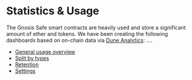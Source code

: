 # Statistics & Usage

The Gnosis Safe smart contracts are heavily used and store a significant amount of ether and tokens. We have been creating the following dashboards based on on-chain data via [Dune Analytics](https://www.duneanalytics.com/): ....

* [General usage overview](https://explore.duneanalytics.com/dashboard/gnosis-safe_2)
* [Split by types](https://explore.duneanalytics.com/dashboard/gnosis-safe---split-by-safe-types)
* [Retention](https://explore.duneanalytics.com/dashboard/gnosis-safe---retention)
* [Settings](https://explore.duneanalytics.com/dashboard/gnosis-safe---versions)

